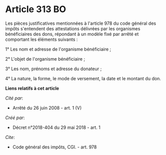 # Article 313 BO

Les pièces justificatives mentionnées à l'article 978 du code général des impôts s'entendent des attestations délivrées par
les organismes bénéficiaires des dons, répondant à un modèle fixé par arrêté et comportant les éléments suivants : 

1° Les nom et adresse de l'organisme bénéficiaire ; 

2° L'objet de l'organisme bénéficiaire ; 

3° Les nom, prénoms et adresse du donateur ; 

4° La nature, la forme, le mode de versement, la date et le montant du don.

**Liens relatifs à cet article**

_Cité par_:

  - Arrêté du 26 juin 2008 - art. 1 (V)

_Créé par_:

  - Décret n°2018-404 du 29 mai 2018 - art. 1

_Cite_:

  - Code général des impôts, CGI. - art. 978
